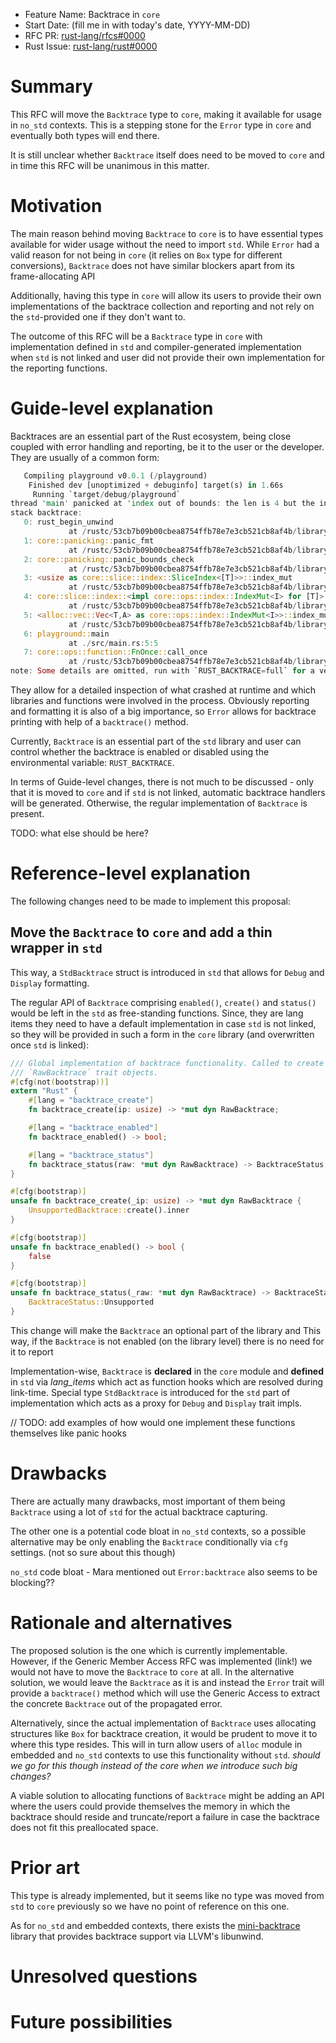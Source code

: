- Feature Name: Backtrace in `core`
- Start Date: (fill me in with today's date, YYYY-MM-DD)
- RFC PR: [rust-lang/rfcs#0000](https://github.com/rust-lang/rfcs/pull/0000)
- Rust Issue: [rust-lang/rust#0000](https://github.com/rust-lang/rust/issues/0000)

# Summary
[summary]: #summary

This RFC will move the `Backtrace` type to `core`, making it available for usage in `no_std` contexts. This is a stepping stone for the `Error` type in `core` and eventually both types will end there. 

It is still unclear whether `Backtrace` itself does need to be moved to `core` and in time this RFC will be unanimous in this matter.

# Motivation
[motivation]: #motivation

The main reason behind moving `Backtrace` to `core` is to have essential types available for wider usage without the need to import `std`. While `Error` had a valid reason for not being in `core` (it relies on `Box` type for different conversions), `Backtrace` does not have similar blockers apart from its frame-allocating API

Additionally, having this type in `core` will allow its users to provide their own implementations of the backtrace collection and reporting and not rely on the `std`-provided one if they don't want to.

The outcome of this RFC will be a `Backtrace` type in `core` with implementation defined in `std` and compiler-generated implementation when `std` is not linked and user did not provide their own implementation for the reporting functions.

# Guide-level explanation
[guide-level-explanation]: #guide-level-explanation

Backtraces are an essential part of the Rust ecosystem, being close coupled with error handling and reporting, be it to the user or the developer. They are usually of a common form:
```rust
   Compiling playground v0.0.1 (/playground)
    Finished dev [unoptimized + debuginfo] target(s) in 1.66s
     Running `target/debug/playground`
thread 'main' panicked at 'index out of bounds: the len is 4 but the index is 4', src/main.rs:5:5
stack backtrace:
   0: rust_begin_unwind
             at /rustc/53cb7b09b00cbea8754ffb78e7e3cb521cb8af4b/library/std/src/panicking.rs:493:5
   1: core::panicking::panic_fmt
             at /rustc/53cb7b09b00cbea8754ffb78e7e3cb521cb8af4b/library/core/src/panicking.rs:92:14
   2: core::panicking::panic_bounds_check
             at /rustc/53cb7b09b00cbea8754ffb78e7e3cb521cb8af4b/library/core/src/panicking.rs:69:5
   3: <usize as core::slice::index::SliceIndex<[T]>>::index_mut
             at /rustc/53cb7b09b00cbea8754ffb78e7e3cb521cb8af4b/library/core/src/slice/index.rs:190:14
   4: core::slice::index::<impl core::ops::index::IndexMut<I> for [T]>::index_mut
             at /rustc/53cb7b09b00cbea8754ffb78e7e3cb521cb8af4b/library/core/src/slice/index.rs:26:9
   5: <alloc::vec::Vec<T,A> as core::ops::index::IndexMut<I>>::index_mut
             at /rustc/53cb7b09b00cbea8754ffb78e7e3cb521cb8af4b/library/alloc/src/vec/mod.rs:2396:9
   6: playground::main
             at ./src/main.rs:5:5
   7: core::ops::function::FnOnce::call_once
             at /rustc/53cb7b09b00cbea8754ffb78e7e3cb521cb8af4b/library/core/src/ops/function.rs:227:5
note: Some details are omitted, run with `RUST_BACKTRACE=full` for a verbose backtrace.
```

They allow for a detailed inspection of what crashed at runtime and which libraries and functions were involved in the process. Obviously reporting and formatting it is also of a big importance, so `Error` allows for backtrace printing with help of a `backtrace()` method.

Currently, `Backtrace` is an essential part of the `std` library and user can control whether the backtrace is enabled or disabled using the environmental variable: `RUST_BACKTRACE`.

In terms of Guide-level changes, there is not much to be discussed - only that it is moved to `core` and if `std` is not linked, automatic backtrace handlers will be generated. Otherwise, the regular implementation of `Backtrace` is present.

TODO: what else should be here?

# Reference-level explanation
[reference-level-explanation]: #reference-level-explanation

The following changes need to be made to implement this proposal:

## Move the `Backtrace` to `core` and add a thin wrapper in `std`

This way, a `StdBacktrace` struct is introduced in `std` that allows for `Debug` and `Display` formatting. 

The regular API of `Backtrace` comprising `enabled()`, `create()` and `status()` would be left in the `std` as free-standing functions. Since, they are lang items they need to have a default implementation in case `std` is not linked, so they will be provided in such a form in the `core` library (and overwritten once `std` is linked):

```rust
/// Global implementation of backtrace functionality. Called to create
/// `RawBacktrace` trait objects.
#[cfg(not(bootstrap))]
extern "Rust" {
    #[lang = "backtrace_create"]
    fn backtrace_create(ip: usize) -> *mut dyn RawBacktrace;

    #[lang = "backtrace_enabled"]
    fn backtrace_enabled() -> bool;

    #[lang = "backtrace_status"]
    fn backtrace_status(raw: *mut dyn RawBacktrace) -> BacktraceStatus;
}

#[cfg(bootstrap)]
unsafe fn backtrace_create(_ip: usize) -> *mut dyn RawBacktrace {
    UnsupportedBacktrace::create().inner
}

#[cfg(bootstrap)]
unsafe fn backtrace_enabled() -> bool {
    false
}

#[cfg(bootstrap)]
unsafe fn backtrace_status(_raw: *mut dyn RawBacktrace) -> BacktraceStatus {
    BacktraceStatus::Unsupported
}

```

This change will make the `Backtrace` an optional part of the library and 
This way, if the `Backtrace` is not enabled (on the library level) there is no need for it to report 

Implementation-wise, `Backtrace` is **declared** in the `core` module and **defined** in `std` via *lang_items* which act as function hooks which are resolved during link-time. Special type `StdBacktrace` is introduced for the `std` part of implementation which acts as a proxy for `Debug` and `Display` trait impls.

// TODO: add examples of how would one implement these functions themselves like panic hooks



# Drawbacks
[drawbacks]: #drawbacks

There are actually many drawbacks, most important of them being `Backtrace` using a lot of `std` for the actual backtrace capturing. 

The other one is a potential code bloat in `no_std` contexts, so a possible alternative may be only enabling the `Backtrace` conditionally via `cfg` settings. (not so sure about this though)


`no_std` code bloat - Mara mentioned out
`Error:backtrace` also seems to be blocking??

# Rationale and alternatives
[rationale-and-alternatives]: #rationale-and-alternatives

The proposed solution is the one which is currently implementable. However, if the Generic Member Access RFC was implemented (link!) we would not have to move the `Backtrace` to `core` at all. In the alternative solution, we would leave the `Backtrace` as it is and instead the `Error` trait will provide a `backtrace()` method which will use the Generic Access to extract the concrete `Backtrace` out of the propagated error.

Alternatively, since the actual implementation of `Backtrace` uses allocating structures like `Box` for backtrace creation, it would be prudent to move it to where this type resides. This will in turn allow users of `alloc` module in embedded and `no_std` contexts to use this functionality without `std`. _should we go for this though instead of the core when we introduce such big changes?_

A viable solution to allocating functions of `Backtrace` might be adding an API where the users could provide themselves the memory in which the backtrace should reside and truncate/report a failure in case the backtrace does not fit this preallocated space. 

# Prior art
[prior-art]: #prior-art

This type is already implemented, but it seems like no type was moved from `std` to `core` previously so we have no point of reference on this one.

As for `no_std` and embedded contexts, there exists the [mini-backtrace](https://github.com/amanieu/mini-backtrace) library that provides backtrace support via LLVM's libunwind.

# Unresolved questions
[unresolved-questions]: #unresolved-questions


# Future possibilities
[future-possibilities]: #future-possibilities


